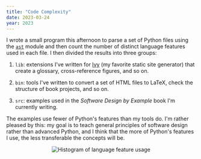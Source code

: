 ```yaml
---
title: "Code Complexity"
date: 2023-03-24
year: 2023
---
```


I wrote a small program this afternoon to parse a set of Python files
using the [`ast`](https://docs.python.org/3/library/ast.html) module
and then count the number of distinct language features used in each file.
I then divided the results into three groups:

1.  `lib`: extensions I've written for [Ivy](https://www.dmulholl.com/docs/ivy/dev/)
    (my favorite static site generator)
    that create a glossary,
    cross-reference figures,
    and so on.

2.  `bin`: tools I've written to convert a set of HTML files to LaTeX,
    check the structure of book projects,
    and so on.

3.  `src`: examples used in the *Software Design by Example* book
    I'm currently writing.

The examples use fewer of Python's features than my tools do.
I'm rather pleased by this:
my goal is to teach general principles of software design rather than advanced Python,
and I think that the more of Python's features I use,
the less transferable the concepts will be.

<div align="center">
<img src="{{'/files/2023/code-complexity.png' | relative_url}}" alt="Histogram of language feature usage"/>
</div>

